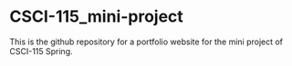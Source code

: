 # CSCI-115_mini-project
This is the github repository for a portfolio website for the  mini project of CSCI-115 Spring.
